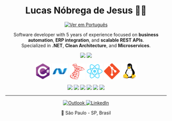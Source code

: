<h1 align="center"> Lucas Nóbrega de Jesus 🧑‍💻</h1>

<p align="center">
  <a href="README-pt-br.md">
    <img src="https://img.shields.io/badge/Ver%20em%20Português-%23007386?style=for-the-badge&logo=github&logoColor=white" alt="Ver em Português" />
  </a>
</p>

<p align="center">
Software developer with 5 years of experience focused on <strong>business automation</strong>, <strong>ERP integration</strong>, and <strong>scalable REST APIs</strong>.<br/>
Specialized in <strong>.NET</strong>, <strong>Clean Architecture</strong>, and <strong>Microservices</strong>.
</p>

<p align="center">
  <img width="301" src="https://github-readme-stats.vercel.app/api/top-langs/?username=dev-lucasn&layout=compact&theme=default" />
  <img width="400" src="https://github-readme-stats.vercel.app/api?username=dev-lucasn&show_icons=true&theme=default" />
</p>

<p align="center">
  <img src="https://raw.githubusercontent.com/devicons/devicon/master/icons/csharp/csharp-original.svg" alt="C#" width="50" height="50"/>
  <img src="https://raw.githubusercontent.com/devicons/devicon/master/icons/dot-net/dot-net-original.svg" alt=".NET" width="50" height="50"/>
  <img src="https://raw.githubusercontent.com/devicons/devicon/master/icons/microsoftsqlserver/microsoftsqlserver-plain.svg" alt="SQL Server" width="50" height="50"/>
  <img src="https://raw.githubusercontent.com/devicons/devicon/master/icons/react/react-original.svg" alt="React" width="50" height="50"/>
  <img src="https://raw.githubusercontent.com/devicons/devicon/master/icons/git/git-original.svg" alt="Git" width="50" height="50"/>
  <img src="https://raw.githubusercontent.com/devicons/devicon/master/icons/linux/linux-original.svg" alt="Linux" width="50" height="50"/>
</p>

<p align="center">
  <img src="https://img.shields.io/badge/Clean%20Architecture-%231572B6?style=flat-square" />
  <img src="https://img.shields.io/badge/Microservices-%23FF6F00?style=flat-square" />
  <img src="https://img.shields.io/badge/Docker-%230db7ed?style=flat-square&logo=docker&logoColor=white" />
  <img src="https://img.shields.io/badge/Kafka-%23001111?style=flat-square&logo=apachekafka&logoColor=white" />
  <img src="https://img.shields.io/badge/EF%20Core-%23007386?style=flat-square&logo=entity-framework&logoColor=white" />
  <img src="https://img.shields.io/badge/SQL%20Server-%23CC2927?style=flat-square&logo=microsoftsqlserver&logoColor=white" />
</p>

---
<p align="center">
  <a href="mailto:lucasnd@outlook.com.br">
    <img src="https://img.shields.io/badge/-OUTLOOK-D14836?style=for-the-badge&logo=gmail&logoColor=white" alt="Outlook" />
  </a>

  <a href="https://www.linkedin.com/in/lucasnóbrega">
    <img src="https://img.shields.io/badge/-LINKEDIN-0A66C2?style=for-the-badge&logo=linkedin&logoColor=white" alt="LinkedIn" />
  </a>
</p>

<p align="center">
  📍 São Paulo - SP, Brasil
</p>



